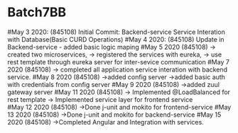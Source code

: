 # Batch7BB
#May 3 2020: (845108) 
	Initial Commit: Backend-service
	Service Interation with Database(Basic CURD Operations)
#May 4 2020: (845108)
	Update in Backend-service
	- added basic logic maping
#May 5 2020 (845108)
	-> created two microservices,
	-> registered the services with eureka,
	-> use rest template through eureka server for 
                        inter-sevice communication
#May 7 2020 (845108)
	-> completed all application service 
	    interation with backend service.
#May 8 2020 (845108)
	->added config server
	->added basic auth with credentials
	    from config server
#May 9 2020 (845108)
	->added zuul gateway server
#May  11 2020 (845108)
	-> Implemented @LoadBalanced for rest template
	-> Implemented service layer for frontend service	
#May 12 2020 (845108)
	->Done j-unit and mokito for frontend-service
#May 13 2020 (845108)
	->Done j-unit and mokito for backend-service
#May 15 2020 (845108)
	->Completed Angular and Integration with services.